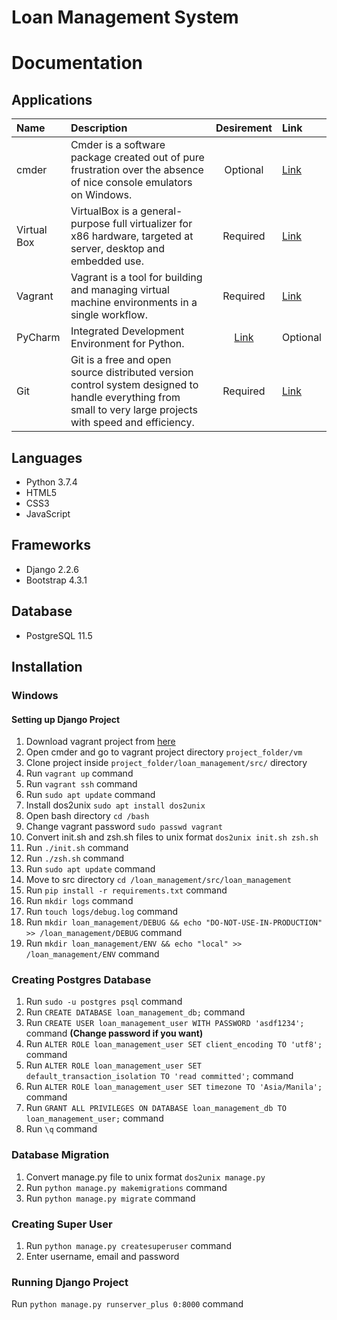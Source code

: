 # Loan Management System
# Documentation

## Applications
| Name | Description | Desirement | Link | 
| :--- | :---------- | :--------: | :--- |
|cmder | Cmder is a software package created out of pure frustration over the absence of nice console emulators on Windows. |Optional | [Link](https://cmder.net/) |
|Virtual Box | VirtualBox is a general-purpose full virtualizer for x86 hardware, targeted at server, desktop and embedded use. |Required | [Link](https://www.virtualbox.org/wiki/Downloads) |
|Vagrant | Vagrant is a tool for building and managing virtual machine environments in a single workflow. |Required | [Link](https://www.vagrantup.com/downloads.html) |
|PyCharm | Integrated Development Environment for Python. | [Link](https://www.jetbrains.com/pycharm/download/#section=windows) |Optional |
|Git | Git is a free and open source distributed version control system designed to handle everything from small to very large projects with speed and efficiency. |Required | [Link](https://git-scm.com/downloads) |

## Languages
- Python 3.7.4
- HTML5
- CSS3
- JavaScript

## Frameworks
- Django 2.2.6
- Bootstrap 4.3.1

## Database
- PostgreSQL 11.5

## Installation

### Windows
#### Setting up Django Project
1. Download vagrant project from [here](https://1drv.ms/f/s!Asll8Ec9180tjuYCl-l99BcG2T2Y3A?e=S9jhNr)
2. Open cmder and go to vagrant project directory `project_folder/vm`
3. Clone project inside `project_folder/loan_management/src/` directory
4. Run `vagrant up` command
5. Run `vagrant ssh` command
6. Run `sudo apt update` command
7. Install dos2unix `sudo apt install dos2unix`
8. Open bash directory `cd /bash`
9. Change vagrant password `sudo passwd vagrant`
10. Convert init.sh and zsh.sh files to unix format `dos2unix init.sh zsh.sh`
11. Run `./init.sh` command
12. Run `./zsh.sh` command
13. Run `sudo apt update` command
14. Move to src directory `cd /loan_management/src/loan_management`
15. Run `pip install -r requirements.txt` command
16. Run `mkdir logs` command
17. Run `touch logs/debug.log` command
18. Run `mkdir loan_management/DEBUG && echo "DO-NOT-USE-IN-PRODUCTION" >> /loan_management/DEBUG` command
19. Run `mkdir loan_management/ENV && echo "local" >> /loan_management/ENV` command

### Creating Postgres Database
1. Run `sudo -u postgres psql` command
2. Run `CREATE DATABASE loan_management_db;` command
3. Run `CREATE USER loan_management_user WITH PASSWORD 'asdf1234';` command **(Change password if you want)**
4. Run `ALTER ROLE loan_management_user SET client_encoding TO 'utf8';` command
5. Run `ALTER ROLE loan_management_user SET default_transaction_isolation TO 'read committed';` command
6. Run `ALTER ROLE loan_management_user SET timezone TO 'Asia/Manila';` command
7. Run `GRANT ALL PRIVILEGES ON DATABASE loan_management_db TO loan_management_user;` command
8. Run `\q` command

### Database Migration
1. Convert manage.py file to unix format `dos2unix manage.py`
2. Run `python manage.py makemigrations` command
3. Run `python manage.py migrate` command

### Creating Super User
1. Run `python manage.py createsuperuser` command
2. Enter username, email and password

### Running Django Project
Run `python manage.py runserver_plus 0:8000` command
